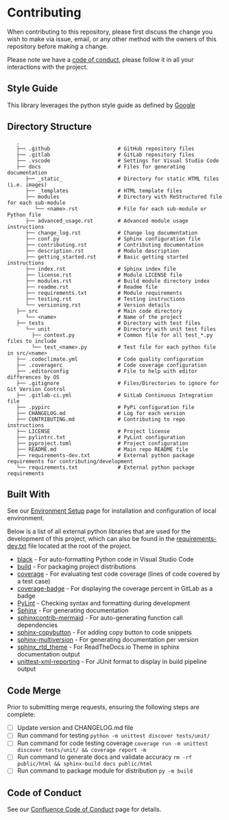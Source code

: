 # Contributing
When contributing to this repository, please first discuss the change you wish to make via issue, email, or any other method with the owners of this repository before making a change. 

Please note we have a [code of conduct](https://elevaso.atlassian.net/wiki/x/AQAf), please follow it in all your interactions with the project.

## Style Guide
This library leverages the python style guide as defined by [Google](https://github.com/google/styleguide/blob/gh-pages/pyguide.md)

## Directory Structure
```
   .
   ├── .github                      # GitHub repository files
   ├── .gitlab                      # GitLab repository files
   ├── .vscode                      # Settings for Visual Studio Code
   ├── docs                         # Files for generating documentation
      ├── _static_                  # Directory for static HTML files (i.e. images)
      ├── _templates                # HTML template files
      ├── modules                   # Directory with ReStructured file for each sub-module
         └── <name>.rst             # File for each sub-module or Python file
      ├── advanced_usage.rst        # Advanced module usage instructions
      ├── change_log.rst            # Change log documentation
      ├── conf.py                   # Sphinx configuration file
      ├── contributing.rst          # Contributing documentation
      ├── description.rst           # Module description
      ├── getting_started.rst       # Basic getting started instructions
      ├── index.rst                 # Sphinx index file
      ├── license.rst               # Module LICENSE file
      ├── modules.rst               # Build module directory index
      ├── readme.rst                # Readme file
      ├── requirements.txt          # Module requirements
      ├── testing.rst               # Testing instructions
      └── versioning.rst            # Version details
   ├── src                          # Main code directory
      └── <name>                    # Name of the project
   ├── tests                        # Directory with test files
      └── unit                      # Directory with unit test files
        ├── context.py              # Common file for all test_*.py files to include
        └── test_<name>.py          # Test file for each python file in src/<name>
   ├── .codeclimate.yml             # Code quality configuration
   ├── .coveragerc                  # Code coverage configuration
   ├── .editorconfig                # File to help with editor differences by OS
   ├── .gitignore                   # Files/Directories to ignore for Git Version Control
   ├── .gitlab-ci.yml               # GitLab Continuous Integration file
   ├── .pypirc                      # PyPi configuration file
   ├── CHANGELOG.md                 # Log for each version
   ├── CONTRIBUTING.md              # Contributing to repo instructions
   ├── LICENSE                      # Project license
   ├── pylintrc.txt                 # PyLint configuration
   ├── pyproject.toml               # Project configuration
   ├── README.md                    # Main repo README file
   ├── requirements-dev.txt         # External python package requirements for contributing/development
   └── requirements.txt             # External python package requirements
```

## Built With
See our [Environment Setup](https://elevaso.atlassian.net/wiki/x/84AR) page for installation and configuration of local environment.

Below is a list of all external python libraries that are used for the development of this project, which can also be found in the [requirements-dev.txt](requirements-dev.txt) file located at the root of the project.

* [black](https://pypi.org/project/black/) - For auto-formatting Python code in Visual Studio Code
* [build](https://build.pypa.io/en/stable/) - For packaging project distributions
* [coverage](https://coverage.readthedocs.io/en/coverage-5.4/) - For evaluating test code coverage (lines of code covered by a test case)
* [coverage-badge](https://github.com/dbrgn/coverage-badge) - For displaying the coverage percent in GitLab as a badge
* [PyLint](https://pypi.org/project/pylint/) - Checking syntax and formatting during development
* [Sphinx](https://www.sphinx-doc.org/en/master/) - For generating documentation
* [sphinxcontrib-mermaid](https://github.com/mgaitan/sphinxcontrib-mermaid) - For auto-generating function call dependencies
* [sphinx-copybutton](https://sphinx-copybutton.readthedocs.io/en/latest/) - For adding copy button to code snippets
* [sphinx-multiversion](https://holzhaus.github.io/sphinx-multiversion/master/index.html) - For generating documentation per version
* [sphinx_rtd_theme](https://sphinx-rtd-theme.readthedocs.io/en/stable/) - For ReadTheDocs.io Theme in sphinx documentation output
* [unittest-xml-reporting](https://pypi.org/project/unittest-xml-reporting/) - For JUnit format to display in build pipeline output

## Code Merge
Prior to submitting merge requests, ensuring the following steps are complete:

- [ ] Update version and CHANGELOG.md file
- [ ] Run command for testing `python -m unittest discover tests/unit/`
- [ ] Run command for code testing coverage `coverage run -m unittest discover tests/unit/ && coverage report -m`
- [ ] Run command to generate docs and validate accuracy `rm -rf public/html && sphinx-build docs public/html`
- [ ] Run command to package module for distribution `py -m build`

## Code of Conduct
See our [Confluence Code of Conduct](https://elevaso.atlassian.net/wiki/x/AQAf) page for details.
